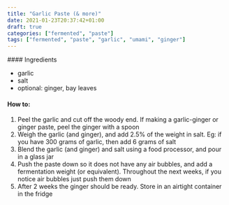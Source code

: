 ```yaml
---
title: "Garlic Paste (& more)"
date: 2021-01-23T20:37:42+01:00
draft: true
categories: ["fermented", "paste"]
tags: ["fermented", "paste", "garlic", "umami", "ginger"]
---
```


#### Ingredients

* garlic
* salt
* optional: ginger, bay leaves

#### How to:

1. Peel the garlic and cut off the woody end. If making a garlic-ginger or ginger paste, peel the ginger with a spoon
2. Weigh the garlic (and ginger), and add 2.5% of the weight in salt. Eg: if you have 300 grams of garlic, then add 6 grams of salt
3. Blend the garlic (and ginger) and salt using a food processor, and pour in a glass jar
4. Push the paste down so it does not have any air bubbles, and add a fermentation weight (or equivalent). Throughout the next weeks, if you notice air bubbles just push them down
5. After 2 weeks the ginger should be ready. Store in an airtight container in the fridge
